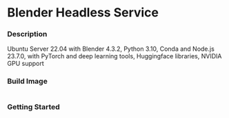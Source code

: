 # Blender Headless Service

### Description
Ubuntu Server 22.04 with Blender 4.3.2, Python 3.10, Conda and Node.js 23.7.0,
with PyTorch and deep learning tools, Huggingface libraries, NVIDIA GPU support

### Build Image
```bash
```

### Getting Started

